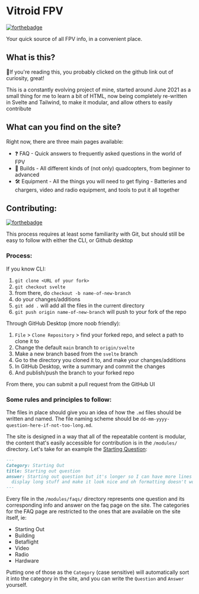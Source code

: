# Vitroid FPV
[![forthebadge](https://forthebadge.com/images/badges/it-works-why.svg)](https://vitroidfpv.com)

Your quick source of all FPV info, in a convenient place.

## What is this?

🔎If you're reading this, you probably clicked on the github link out of curiosity, great!

This is a constantly evolving project of mine, started around June 2021 as a small thing for me to learn a bit of HTML, now being completely re-written in Svelte and Tailwind, to make it modular, and allow others to easily contribute

## What can you find on the site?

Right now, there are three main pages available:
- ❓ FAQ - Quick answers to frequently asked questions in the world of FPV
- 🔧 Builds - All different kinds of (not only) quadcopters, from beginner to advanced
- 🛠️ Equipment - All the things you will need to get flying - Batteries and chargers, video and radio equipment, and tools to put it all together

## Contributing:
[![forthebadge](https://forthebadge.com/images/badges/contains-tasty-spaghetti-code.svg)](https://forthebadge.com)

This process requires at least some familiarity with Git, but should still be easy to follow with either the CLI, or Github desktop

### Process:

If you know CLI:
1. `git clone <URL of your fork>`
2. `git checkout svelte`
3. from there, do `checkout -b name-of-new-branch`
4. do your changes/additions
5. `git add .` will add all the files in the current directory
6. `git push origin name-of-new-branch` will push to your fork of the repo

Through GitHub Desktop (more noob friendly):
1. `File` > `Clone Repository` > find your forked repo, and select a path to clone it to
2. Change the default `main` branch to `origin/svelte`
3. Make a new branch based from the `svelte` branch
4. Go to the directory you cloned it to, and make your changes/additions
5. In GitHub Desktop, write a summary and commit the changes
6. And publish/push the branch to your forked repo

From there, you can submit a pull request from the GitHub UI

### Some rules and principles to follow:
The files in place should give you an idea of how the `.md` files should be written and named. The file naming scheme should be `dd-mm-yyyy-question-here-if-not-too-long.md`.

The site is designed in a way that all of the repeatable content is modular, the content that's easily accessible for contribution is in the `/modules/` directory. Let's take for an example the [Starting Question](https://github.com/VitroidFPV/VitroidFPV/blob/svelte/modules/faqs/13-04-2022-starting-out-question.md?plain=1):

```markdown
---
Category: Starting Out
title: Starting out question
answer: Starting out question but it's longer so I can have more lines so I can
  display long stuff and make it look nice and oh formatting doesn't work
---
```
Every file in the `/modules/faqs/` directory represents one question and its corresponding info and answer on the faq page on the site. The categories for the FAQ page are restricted to the ones that are available on the site itself, ie:
- Starting Out
- Building
- Betaflight
- Video
- Radio
- Hardware

Putting one of those as the `Category` (case sensitive) will automatically sort it into the category in the site, and you can write the `Question` and `Answer` yourself.
